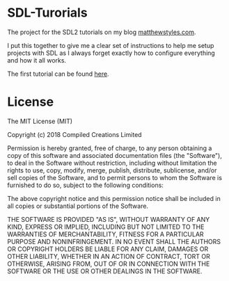 # SDL-Turorials
The project for the SDL2 tutorials on my blog [matthewstyles.com](http://mathewstyles.com/).

I put this together to give me a clear set of instructions to help me setup projects with SDL as I always forget exactly how to configure everything and how it all works.

The first tutorial can be found [here](http://matthewstyles.com/set-up-an-sdl2-project-in-xcode/).

# License

The MIT License (MIT)

Copyright (c) 2018 Compiled Creations Limited

Permission is hereby granted, free of charge, to any person obtaining a copy of
this software and associated documentation files (the "Software"), to deal in
the Software without restriction, including without limitation the rights to
use, copy, modify, merge, publish, distribute, sublicense, and/or sell copies of
the Software, and to permit persons to whom the Software is furnished to do so,
subject to the following conditions:

The above copyright notice and this permission notice shall be included in all
copies or substantial portions of the Software.

THE SOFTWARE IS PROVIDED "AS IS", WITHOUT WARRANTY OF ANY KIND, EXPRESS OR
IMPLIED, INCLUDING BUT NOT LIMITED TO THE WARRANTIES OF MERCHANTABILITY, FITNESS
FOR A PARTICULAR PURPOSE AND NONINFRINGEMENT. IN NO EVENT SHALL THE AUTHORS OR
COPYRIGHT HOLDERS BE LIABLE FOR ANY CLAIM, DAMAGES OR OTHER LIABILITY, WHETHER
IN AN ACTION OF CONTRACT, TORT OR OTHERWISE, ARISING FROM, OUT OF OR IN
CONNECTION WITH THE SOFTWARE OR THE USE OR OTHER DEALINGS IN THE SOFTWARE.
